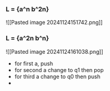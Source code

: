### L = {a^n b^2n}
![[Pasted image 20241124151742.png]]

### L = {a^2n b^n}
![[Pasted image 20241124161038.png]]

- for first a, push
- for second a change to q1 then pop
- for third a change to q0 then push
- 